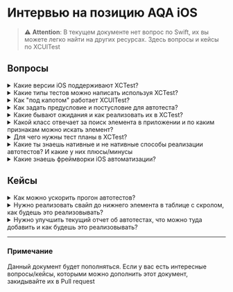# Интервью на позицию AQA iOS

> :warning: **Attention**: В текущем документе нет вопрос по Swift, их вы можете легко найти на других ресурсах. Здесь вопросы и кейсы по XCUITest 


## Вопросы

<details>
  <summary>Какие версии iOS поддерживают XCTest?</summary>
  XCTest поддерживает iOS 10 и выше и XCode версии 7.2 и выше
</details>

<details>
  <summary>Какие типы тестов можно написать используя XCTest?</summary>
  XCTest позволяет написать: unit, ui и perfomance тесты
</details>

<details>
  <summary>Как "под капотом" работает XCUITest?</summary>
  Когда мы добавляем ui-тесты в проект Xcode, они находят в отдельном таргете с препиской UITest. Это связано с тем, что ui-тесты компилируются и развертываются в отдельном приложении. Код ui-тестов, который мы пишем, выполняется в приложении для запуска тестов, а не в целевом приложении. Приложение для выполнения тестов действует как прокси, оно берет написанную тестовую логику и транслирует её в iOS Accessibility actions, которые выполняет с целевым приложением. Это делается для имитации использования приложения так же, как это делает человек. С точки зрения разработчика это означает, что мы не взаимодействуем напрямую с элементами UIKit в нашем приложении, такими как UILabel или UIButton, а скорее через прокси-элементы, называемые XCUIElement.
</details>

<details>
  <summary>Как задать предусловие и постусловие для автотеста?</summary>
  
  С помощью `setUp()` и `tearDown()` методов. Также мы можем задавать эти условия для всего сьюта тестов либо отдельно для каждого теста.  
</details>

<details>
  <summary>Какие бывают ожидания и как реализовать их в XCTest?</summary>
  Ожидания бывают двух видов явные и не явные.
  
  Явные ожидания можно реализовать несколькими способами:
  - 
</details>

<details>
  <summary>Какой класс отвечает за поиск элемента в приложении и по каким признакам можно искать элемент?</summary>
  
  За поиск UI-элементов отвечает класс XCUIElementQuery. Элемент можно искать по:
  1. по индефикатору, самый надежный вариант поиска.
  2. по индексу типа элемента(например вторая кнопка на экране).
  3. по вложенности(children и descedants).
  4. по предикату.
</details>

<details>
  <summary>Для чего нужны тест планы в XCTest?</summary>
  Тест план предоставляет возможность запускать наборы тестов с различными конфигурациями. Тест план — это JSON файл с расширением .xctestplan, которым можно управлять через пользовательский интерфейс или из исходного кода. Его удобно использовать, когда у вас есть несколько наборов тестов: Smoke, Rregression или группы тестов которые должны гонять на разных локализациях или с разной геолокацией
</details>

<details>
  <summary>Какие ты знаешь нативные и не нативные способы реализации автотестов? И какие у них плюсы/минусы</summary>
  заглушка
</details>

<details>
  <summary>Какие знаешь фреймворки iOS автоматизации?</summary>
  заглушка
</details>

## Кейсы

<details>
  <summary>Как можно ускорить прогон автотестов?</summary>
  заглушка
</details>

<details>
  <summary>Нужно реализовать свайп до нижнего элемента в таблице с скролом, как будешь это реализовывать?</summary>
  заглушка
</details>

<details>
  <summary>Нужно улучшить текущий отчет об автотестах, что можно туда добавить и как будешь это реализовывать?</summary>
  заглушка
</details>

---

### Примечание

Данный документ будет пополняться. Если у вас есть интересные вопросы/кейсы, которыми можно дополнить этот документ, закидывайте их в Pull request
